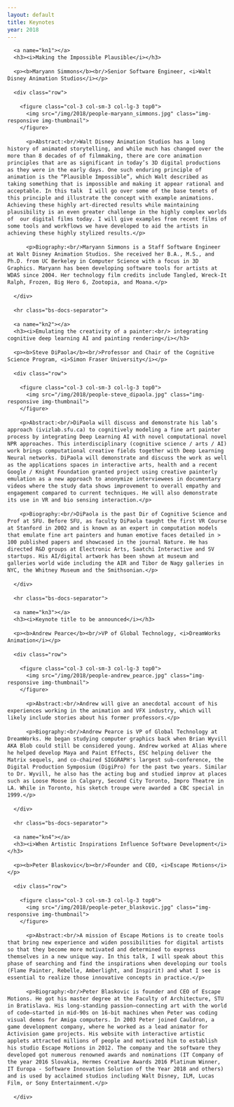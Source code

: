 ```yaml
---
layout: default
title: Keynotes
year: 2018
---
```



<div class="col-12 col-sm-12 col-lg-12">

      <a name="kn1"></a>
      <h3><i>Making the Impossible Plausible</i></h3>

      <p><b>Maryann Simmons</b><br/>Senior Software Engineer, <i>Walt Disney Animation Studios</i></p>

	  <div class="row">

		<figure class="col-3 col-sm-3 col-lg-3 top0">
		  <img src="/img/2018/people-maryann_simmons.jpg" class="img-responsive img-thumbnail">
		</figure>

		  <p>Abstract:<br/>Walt Disney Animation Studios has a long history of animated storytelling, and while much has changed over the more than 8 decades of of filmmaking, there are core animation principles that are as significant in today’s 3D digital productions as they were in the early days. One such enduring principle of animation is the “Plausible Impossible”, which Walt described as taking something that is impossible and making it appear rational and acceptable. In this talk  I will go over some of the base tenets of this principle and illustrate the concept with example animations.  Achieving these highly art-directed results while maintaining plausibility is an even greater challenge in the highly complex worlds of  our digital films today. I will give examples from recent films of some tools and workflows we have developed to aid the artists in achieving these highly stylized results.</p>

		  <p>Biography:<br/>Maryann Simmons is a Staff Software Engineer at Walt Disney Animation Studios. She received her B.A., M.S., and Ph.D. from UC Berkeley in Computer Science with a focus in 3D Graphics. Maryann has been developing software tools for artists at WDAS since 2004. Her technology film credits include Tangled, Wreck-It Ralph, Frozen, Big Hero 6, Zootopia, and Moana.</p>

	  </div>

	  <hr class="bs-docs-separator">

	  <a name="kn2"></a>
      <h3><i>Emulating the creativity of a painter:<br/> integrating cognitive deep learning AI and painting rendering</i></h3>

	  <p><b>Steve DiPaola</b><br/>Professor and Chair of the Cognitive Science Program, <i>Simon Fraser University</i></p>

	  <div class="row">

		<figure class="col-3 col-sm-3 col-lg-3 top0">
		  <img src="/img/2018/people-steve_dipaola.jpg" class="img-responsive img-thumbnail">
		</figure>
		
		<p>Abstract:<br/>DiPaola will discuss and demonstrate his lab’s approach (ivizlab.sfu.ca) to cognitively modeling a fine art painter process by integrating Deep Learning AI with novel computational novel NPR approaches. This interdisciplinary (cognitive science / arts / AI) work brings computational creative fields together with Deep Learning Neural networks. DiPaola will demonstrate and discuss the work as well as the applications spaces in interactive arts, health and a recent Google / Knight Foundation granted project using creative painterly emulation as a new approach to anonymize interviewees in documentary videos where the study data shows improvement to overall empathy and engagement compared to current techniques. He will also demonstrate its use in VR and bio sensing interaction.</p>

		<p>Biography:<br/>DiPaola is the past Dir of Cognitive Science and Prof at SFU. Before SFU, as faculty DiPaola taught the first VR Course at Stanford in 2002 and is known as an expert in computation models that emulate fine art painters and human emotive faces detailed in > 100 published papers and showcased in the journal Nature. He has directed R&D groups at Electronic Arts, Saatchi Interactive and SV startups. His AI/digital artwork has been shown at museum and galleries world wide including the AIR and Tibor de Nagy galleries in NYC, the Whitney Museum and the Smithsonian.</p>

	  </div>

	  <hr class="bs-docs-separator">

	  <a name="kn3"></a>
      <h3><i>Keynote title to be announced</i></h3>

	  <p><b>Andrew Pearce</b><br/>VP of Global Technology, <i>DreamWorks Animation</i></p>

	  <div class="row">

		<figure class="col-3 col-sm-3 col-lg-3 top0">
		  <img src="/img/2018/people-andrew_pearce.jpg" class="img-responsive img-thumbnail">
		</figure>

		  <p>Abstract:<br/>Andrew will give an anecdotal account of his experiences working in the animation and VFX industry, which will likely include stories about his former professors.</p>

		  <p>Biography:<br/>Andrew Pearce is VP of Global Technology at DreamWorks. He began studying computer graphics back when Brian Wyvill AKA Blob could still be considered young. Andrew worked at Alias where he helped develop Maya and Paint Effects, ESC helping deliver the Matrix sequels, and co-chaired SIGGRAPH's largest sub-conference, the Digital Production Symposium (DigiPro) for the past two years. Similar to Dr. Wyvill, he also has the acting bug and studied improv at places such as Loose Moose in Calgary, Second City Toronto, Impro Theatre in LA. While in Toronto, his sketch troupe were awarded a CBC special in 1999.</p>

	  </div>

	  <hr class="bs-docs-separator">

	  <a name="kn4"></a>
      <h3><i>When Artistic Inspirations Influence Software Development</i></h3>

	  <p><b>Peter Blaskovic</b><br/>Founder and CEO, <i>Escape Motions</i></p>

	  <div class="row">

		<figure class="col-3 col-sm-3 col-lg-3 top0">
		  <img src="/img/2018/people-peter_blaskovic.jpg" class="img-responsive img-thumbnail">
		</figure>

		  <p>Abstract:<br/>A mission of Escape Motions is to create tools that bring new experience and widen possibilities for digital artists so that they become more motivated and determined to express themselves in a new unique way. In this talk, I will speak about this phase of searching and find the inspirations when developing our tools (Flame Painter, Rebelle, Amberlight, and Inspirit) and what I see is essential to realize those innovative concepts in practice.</p>

		  <p>Biography:<br/>Peter Blaskovic is founder and CEO of Escape Motions. He got his master degree at the Faculty of Architecture, STU in Bratislava. His long-standing passion—connecting art with the world of code—started in mid-90s on 16-bit machines when Peter was coding visual demos for Amiga computers. In 2003 Peter joined Cauldron, a game development company, where he worked as a lead animator for Activision game projects. His website with interactive artistic applets attracted millions of people and motivated him to establish his studio Escape Motions in 2012. The company and the software they developed got numerous renowned awards and nominations (IT Company of the year 2016 Slovakia, Hermes Creative Awards 2016 Platinum Winner, IT Europa - Software Innovation Solution of the Year 2018 and others) and is used by acclaimed studios including Walt Disney, ILM, Lucas Film, or Sony Entertainment.</p>

	  </div>

</div><!--/span-->
